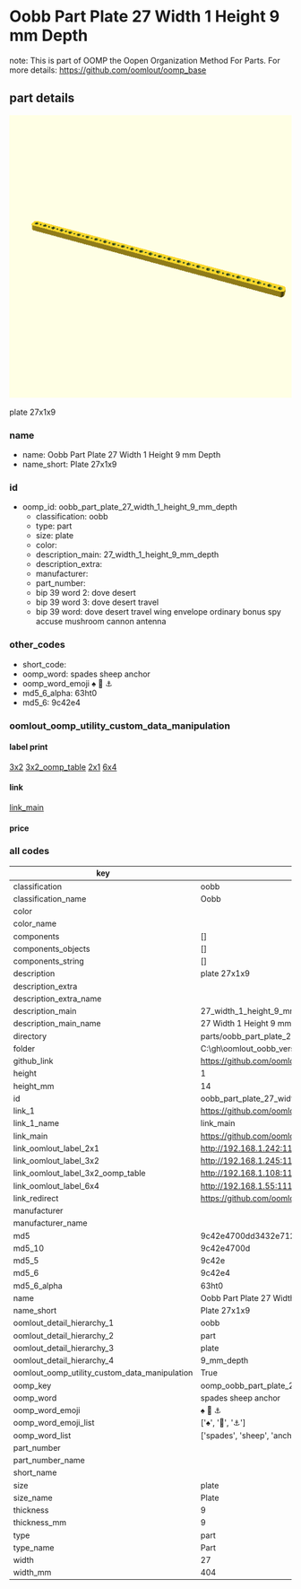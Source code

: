 # Oobb Part Plate 27 Width 1 Height 9 mm Depth  

note: This is part of OOMP the Oopen Organization Method For Parts. For more details: https://github.com/oomlout/oomp_base

##  part details
  

[![](3dpr.png)](3dpr.png)

plate 27x1x9



### name
* name: Oobb Part Plate 27 Width 1 Height 9 mm Depth
* name_short: Plate 27x1x9 
### id
* oomp_id: oobb_part_plate_27_width_1_height_9_mm_depth
  * classification: oobb
  * type: part
  * size: plate
  * color: 
  * description_main: 27_width_1_height_9_mm_depth
  * description_extra: 
  * manufacturer: 
  * part_number: 
  * bip 39 word 2: dove desert
  * bip 39 word 3: dove desert travel
  * bip 39 word: dove desert travel wing envelope ordinary bonus spy accuse mushroom cannon antenna

### other_codes
* short_code: 
* oomp_word: spades sheep anchor
* oomp_word_emoji :spades: :sheep: :anchor:
* md5_6_alpha: 63ht0
* md5_6: 9c42e4






### oomlout_oomp_utility_custom_data_manipulation
#### label print
[3x2](http://192.168.1.245:1112/?label=oomp%2063ht0)
[3x2_oomp_table](http://192.168.1.108:1112/?label=oomp%2063ht0)
[2x1](http://192.168.1.242:1112/?label=oomp%2063ht0)
[6x4](http://192.168.1.55:1112/?label=oomp%2063ht0)    

#### link

[link_main](https://github.com/oomlout/oomlout_oobb_version_4_generated_parts/tree/main/navigation_oomp/oobb/part/plate/27_width_1_height_9_mm_depth/part)                              

#### price







### all codes 
| key | value |  
| --- | --- |  
| classification | oobb |  
| classification_name | Oobb |  
| color |  |  
| color_name |  |  
| components | [] |  
| components_objects | [] |  
| components_string | [] |  
| description | plate 27x1x9 |  
| description_extra |  |  
| description_extra_name |  |  
| description_main | 27_width_1_height_9_mm_depth |  
| description_main_name | 27 Width 1 Height 9 mm Depth |  
| directory | parts/oobb_part_plate_27_width_1_height_9_mm_depth |  
| folder | C:\gh\oomlout_oobb_version_4_generated_parts\parts\oobb_part_plate_27_width_1_height_9_mm_depth |  
| github_link | https://github.com/oomlout/oomlout_oomp_part_src/tree/main/parts/oobb_part_plate_27_width_1_height_9_mm_depth |  
| height | 1 |  
| height_mm | 14 |  
| id | oobb_part_plate_27_width_1_height_9_mm_depth |  
| link_1 | https://github.com/oomlout/oomlout_oobb_version_4_generated_parts/tree/main/navigation_oomp/oobb/part/plate/27_width_1_height_9_mm_depth/part |  
| link_1_name | link_main |  
| link_main | https://github.com/oomlout/oomlout_oobb_version_4_generated_parts/tree/main/navigation_oomp/oobb/part/plate/27_width_1_height_9_mm_depth/part |  
| link_oomlout_label_2x1 | http://192.168.1.242:1112/?label=oomp%2063ht0 |  
| link_oomlout_label_3x2 | http://192.168.1.245:1112/?label=oomp%2063ht0 |  
| link_oomlout_label_3x2_oomp_table | http://192.168.1.108:1112/?label=oomp%2063ht0 |  
| link_oomlout_label_6x4 | http://192.168.1.55:1112/?label=oomp%2063ht0 |  
| link_redirect | https://github.com/oomlout/oomlout_oobb_version_4_generated_parts/tree/main/parts/oobb_plate_27_01_09 |  
| manufacturer |  |  
| manufacturer_name |  |  
| md5 | 9c42e4700dd3432e7125efbbcf0eea0e |  
| md5_10 | 9c42e4700d |  
| md5_5 | 9c42e |  
| md5_6 | 9c42e4 |  
| md5_6_alpha | 63ht0 |  
| name | Oobb Part Plate 27 Width 1 Height 9 mm Depth |  
| name_short | Plate 27x1x9  |  
| oomlout_detail_hierarchy_1 | oobb |  
| oomlout_detail_hierarchy_2 | part |  
| oomlout_detail_hierarchy_3 | plate |  
| oomlout_detail_hierarchy_4 | 9_mm_depth |  
| oomlout_oomp_utility_custom_data_manipulation | True |  
| oomp_key | oomp_oobb_part_plate_27_width_1_height_9_mm_depth |  
| oomp_word | spades sheep anchor |  
| oomp_word_emoji | :spades: :sheep: :anchor: |  
| oomp_word_emoji_list | [':spades:', ':sheep:', ':anchor:'] |  
| oomp_word_list | ['spades', 'sheep', 'anchor'] |  
| part_number |  |  
| part_number_name |  |  
| short_name |  |  
| size | plate |  
| size_name | Plate |  
| thickness | 9 |  
| thickness_mm | 9 |  
| type | part |  
| type_name | Part |  
| width | 27 |  
| width_mm | 404 |  
